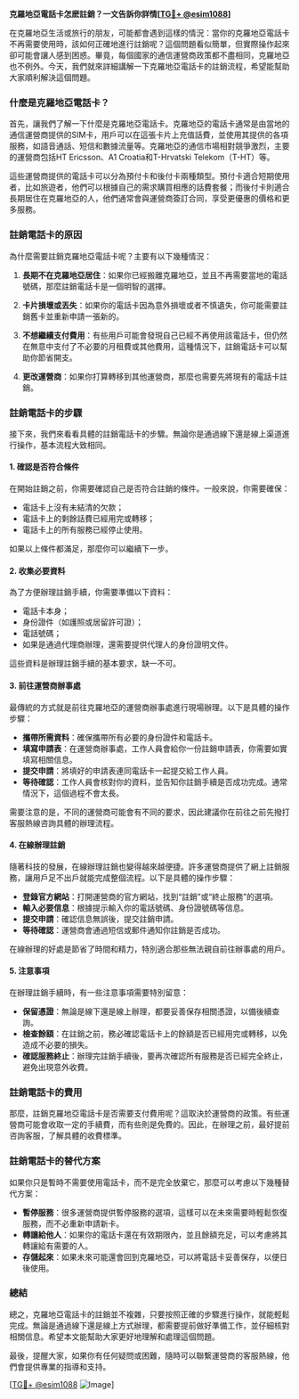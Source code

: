 **克羅地亞電話卡怎麽註銷？一文告訴你詳情[[TG💪+ @esim1088](https://t.me/s/esim1088)]**

在克羅地亞生活或旅行的朋友，可能都會遇到這樣的情況：當你的克羅地亞電話卡不再需要使用時，該如何正確地進行註銷呢？這個問題看似簡單，但實際操作起來卻可能會讓人感到困惑。畢竟，每個國家的通信運營商政策都不盡相同，克羅地亞也不例外。今天，我們就來詳細講解一下克羅地亞電話卡的註銷流程，希望能幫助大家順利解決這個問題。

### 什麼是克羅地亞電話卡？

首先，讓我們了解一下什麼是克羅地亞電話卡。克羅地亞的電話卡通常是由當地的通信運營商提供的SIM卡，用戶可以在這張卡片上充值話費，並使用其提供的各項服務，如語音通話、短信和數據流量等。克羅地亞的通信市場相對競爭激烈，主要的運營商包括HT Ericsson、A1 Croatia和T-Hrvatski Telekom（T-HT）等。

這些運營商提供的電話卡可以分為預付卡和後付卡兩種類型。預付卡適合短期使用者，比如旅遊者，他們可以根據自己的需求購買相應的話費套餐；而後付卡則適合長期居住在克羅地亞的人，他們通常會與運營商簽訂合同，享受更優惠的價格和更多服務。

### 註銷電話卡的原因

為什麼需要註銷克羅地亞電話卡呢？主要有以下幾種情況：

1. **長期不在克羅地亞居住**：如果你已經搬離克羅地亞，並且不再需要當地的電話號碼，那麼註銷電話卡是一個明智的選擇。
   
2. **卡片損壞或丟失**：如果你的電話卡因為意外損壞或者不慎遺失，你可能需要註銷舊卡並重新申請一張新的。

3. **不想繼續支付費用**：有些用戶可能會發現自己已經不再使用該電話卡，但仍然在無意中支付了不必要的月租費或其他費用，這種情況下，註銷電話卡可以幫助你節省開支。

4. **更改運營商**：如果你打算轉移到其他運營商，那麼也需要先將現有的電話卡註銷。

### 註銷電話卡的步驟

接下來，我們來看看具體的註銷電話卡的步驟。無論你是通過線下還是線上渠道進行操作，基本流程大致相同。

#### 1. 確認是否符合條件

在開始註銷之前，你需要確認自己是否符合註銷的條件。一般來說，你需要確保：

- 電話卡上沒有未結清的欠款；
- 電話卡上的剩餘話費已經用完或轉移；
- 電話卡上的所有服務已經停止使用。

如果以上條件都滿足，那麼你可以繼續下一步。

#### 2. 收集必要資料

為了方便辦理註銷手續，你需要準備以下資料：

- 電話卡本身；
- 身份證件（如護照或居留許可證）；
- 電話號碼；
- 如果是通過代理商辦理，還需要提供代理人的身份證明文件。

這些資料是辦理註銷手續的基本要求，缺一不可。

#### 3. 前往運營商辦事處

最傳統的方式就是前往克羅地亞的運營商辦事處進行現場辦理。以下是具體的操作步驟：

- **攜帶所需資料**：確保攜帶所有必要的身份證件和電話卡。
- **填寫申請表**：在運營商辦事處，工作人員會給你一份註銷申請表，你需要如實填寫相關信息。
- **提交申請**：將填好的申請表連同電話卡一起提交給工作人員。
- **等待確認**：工作人員會核對你的資料，並告知你註銷手續是否成功完成。通常情況下，這個過程不會太長。

需要注意的是，不同的運營商可能會有不同的要求，因此建議你在前往之前先撥打客服熱線咨詢具體的辦理流程。

#### 4. 在線辦理註銷

隨著科技的發展，在線辦理註銷也變得越來越便捷。許多運營商提供了網上註銷服務，讓用戶足不出戶就能完成整個流程。以下是具體的操作步驟：

- **登錄官方網站**：打開運營商的官方網站，找到“註銷”或“終止服務”的選項。
- **輸入必要信息**：根據提示輸入你的電話號碼、身份證號碼等信息。
- **提交申請**：確認信息無誤後，提交註銷申請。
- **等待確認**：運營商會通過短信或郵件通知你註銷是否成功。

在線辦理的好處是節省了時間和精力，特別適合那些無法親自前往辦事處的用戶。

#### 5. 注意事項

在辦理註銷手續時，有一些注意事項需要特別留意：

- **保留憑證**：無論是線下還是線上辦理，都要妥善保存相關憑證，以備後續查詢。
- **檢查餘額**：在註銷之前，務必確認電話卡上的餘額是否已經用完或轉移，以免造成不必要的損失。
- **確認服務終止**：辦理完註銷手續後，要再次確認所有服務是否已經完全終止，避免出現意外收費。

### 註銷電話卡的費用

那麼，註銷克羅地亞電話卡是否需要支付費用呢？這取決於運營商的政策。有些運營商可能會收取一定的手續費，而有些則是免費的。因此，在辦理之前，最好提前咨詢客服，了解具體的收費標準。

### 註銷電話卡的替代方案

如果你只是暫時不需要使用電話卡，而不是完全放棄它，那麼可以考慮以下幾種替代方案：

- **暫停服務**：很多運營商提供暫停服務的選項，這樣可以在未來需要時輕鬆恢復服務，而不必重新申請新卡。
- **轉讓給他人**：如果你的電話卡還在有效期限內，並且餘額充足，可以考慮將其轉讓給有需要的人。
- **存儲起來**：如果未來可能還會回到克羅地亞，可以將電話卡妥善保存，以便日後使用。

### 總結

總之，克羅地亞電話卡的註銷並不複雜，只要按照正確的步驟進行操作，就能輕鬆完成。無論是通過線下還是線上方式辦理，都需要提前做好準備工作，並仔細核對相關信息。希望本文能幫助大家更好地理解和處理這個問題。

最後，提醒大家，如果你有任何疑問或困難，隨時可以聯繫運營商的客服熱線，他們會提供專業的指導和支持。

[[TG💪+ @esim1088](https://t.me/s/esim1088) ![Image](https://i.postimg.cc/4NQfJmqS/Snipaste-2025-05-13-00-14-12.png)]